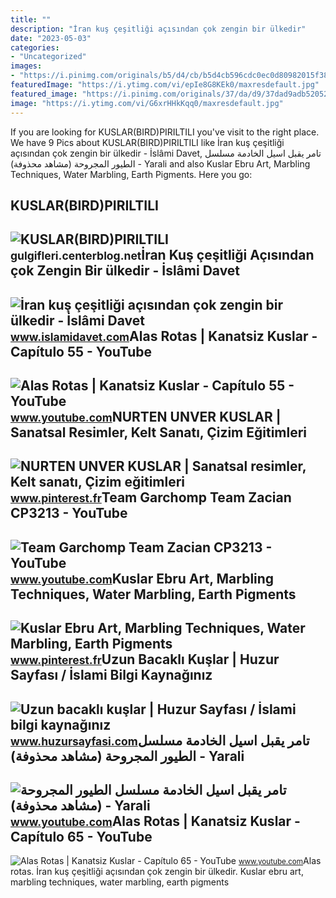 ```yaml
---
title: ""
description: "İran kuş çeşitliği açısından çok zengin bir ülkedir"
date: "2023-05-03"
categories:
- "Uncategorized"
images:
- "https://i.pinimg.com/originals/b5/d4/cb/b5d4cb596cdc0ec0d80982015f384bf2.jpg"
featuredImage: "https://i.ytimg.com/vi/epIe8G8KEk0/maxresdefault.jpg"
featured_image: "https://i.pinimg.com/originals/37/da/d9/37dad9adb52052fc81be4ef23510d0d5.jpg"
image: "https://i.ytimg.com/vi/G6xrHHkKqq0/maxresdefault.jpg"
---
```


If you are looking for KUSLAR(BIRD)PIRILTILI you've visit to the right place. We have 9 Pics about KUSLAR(BIRD)PIRILTILI like İran kuş çeşitliği açısından çok zengin bir ülkedir - İslâmi Davet, تامر يقبل اسيل الخادمة مسلسل الطيور المجروحة (مشاهد محذوفة) - Yarali and also Kuslar Ebru Art, Marbling Techniques, Water Marbling, Earth Pigments. Here you go:

KUSLAR(BIRD)PIRILTILI
---------------------

 ![KUSLAR(BIRD)PIRILTILI](http://gulgifleri.g.u.pic.centerblog.net/2aa133dd.gif) <small>gulgifleri.centerblog.net</small>İran Kuş çeşitliği Açısından çok Zengin Bir ülkedir - İslâmi Davet
------------------------------------------------------------------

 ![İran kuş çeşitliği açısından çok zengin bir ülkedir - İslâmi Davet](https://www.islamidavet.com/wp-content/uploads/2011/11/kuslar.jpg) <small>www.islamidavet.com</small>Alas Rotas | Kanatsiz Kuslar - Capítulo 55 - YouTube
----------------------------------------------------

 ![Alas Rotas | Kanatsiz Kuslar - Capítulo 55 - YouTube](https://i.ytimg.com/vi/vOKBzkZIs1g/maxresdefault.jpg) <small>www.youtube.com</small>NURTEN UNVER KUSLAR | Sanatsal Resimler, Kelt Sanatı, Çizim Eğitimleri
----------------------------------------------------------------------

 ![NURTEN UNVER KUSLAR | Sanatsal resimler, Kelt sanatı, Çizim eğitimleri](https://i.pinimg.com/originals/37/da/d9/37dad9adb52052fc81be4ef23510d0d5.jpg) <small>www.pinterest.fr</small>Team Garchomp Team Zacian CP3213 - YouTube
------------------------------------------

 ![Team Garchomp Team Zacian CP3213 - YouTube](https://i.ytimg.com/vi/HYLCwcE-Dgc/maxres2.jpg?sqp=-oaymwEoCIAKENAF8quKqQMcGADwAQH4AYwCgALgA4oCDAgAEAEYRSBHKGUwDw==&rs=AOn4CLC_ulBvmvqa2cf2uT56Qfk3FCYaDA) <small>www.youtube.com</small>Kuslar Ebru Art, Marbling Techniques, Water Marbling, Earth Pigments
--------------------------------------------------------------------

 ![Kuslar Ebru Art, Marbling Techniques, Water Marbling, Earth Pigments](https://i.pinimg.com/originals/b5/d4/cb/b5d4cb596cdc0ec0d80982015f384bf2.jpg) <small>www.pinterest.fr</small>Uzun Bacaklı Kuşlar | Huzur Sayfası / İslami Bilgi Kaynağınız
-------------------------------------------------------------

 ![Uzun bacaklı kuşlar | Huzur Sayfası / İslami bilgi kaynağınız](https://www.huzursayfasi.com/img/2017/08/uzun-bacakli-kuslar.jpg) <small>www.huzursayfasi.com</small>تامر يقبل اسيل الخادمة مسلسل الطيور المجروحة (مشاهد محذوفة) - Yarali
--------------------------------------------------------------------

 ![تامر يقبل اسيل الخادمة مسلسل الطيور المجروحة (مشاهد محذوفة) - Yarali](https://i.ytimg.com/vi/G6xrHHkKqq0/maxresdefault.jpg) <small>www.youtube.com</small>Alas Rotas | Kanatsiz Kuslar - Capítulo 65 - YouTube
----------------------------------------------------

 ![Alas Rotas | Kanatsiz Kuslar - Capítulo 65 - YouTube](https://i.ytimg.com/vi/epIe8G8KEk0/maxresdefault.jpg) <small>www.youtube.com</small>Alas rotas. İran kuş çeşitliği açısından çok zengin bir ülkedir. Kuslar ebru art, marbling techniques, water marbling, earth pigments
